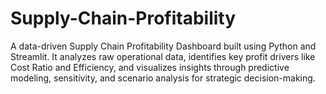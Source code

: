# Supply-Chain-Profitability
A data-driven Supply Chain Profitability Dashboard built using Python and Streamlit. It analyzes raw operational data, identifies key profit drivers like Cost Ratio and Efficiency, and visualizes insights through predictive modeling, sensitivity, and scenario analysis for strategic decision-making.
